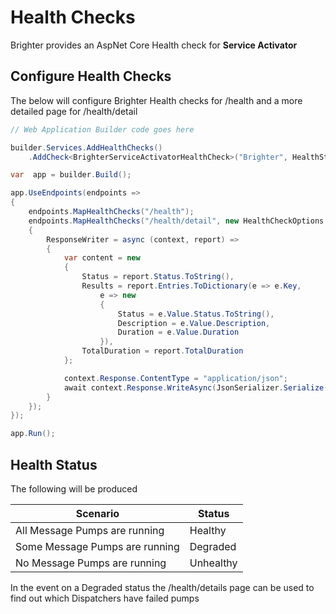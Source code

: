 # Health Checks

Brighter provides an AspNet Core Health check for **Service Activator**

## Configure Health Checks

The below will configure Brighter Health checks for /health and a more detailed page for /health/detail

```csharp
// Web Application Builder code goes here

builder.Services.AddHealthChecks()
    .AddCheck<BrighterServiceActivatorHealthCheck>("Brighter", HealthStatus.Unhealthy);

var  app = builder.Build();

app.UseEndpoints(endpoints =>
{
    endpoints.MapHealthChecks("/health");
    endpoints.MapHealthChecks("/health/detail", new HealthCheckOptions
    {
        ResponseWriter = async (context, report) =>
        {
            var content = new
            {
                Status = report.Status.ToString(),
                Results = report.Entries.ToDictionary(e => e.Key,
                    e => new
                    {
                        Status = e.Value.Status.ToString(),
                        Description = e.Value.Description,
                        Duration = e.Value.Duration
                    }),
                TotalDuration = report.TotalDuration
            };

            context.Response.ContentType = "application/json";
            await context.Response.WriteAsync(JsonSerializer.Serialize(content, JsonSerialisationOptions.Options));
        }
    });
});

app.Run();

```

## Health Status

The following will be produced

| Scenario | Status |
| -------- | ------ |
| All Message Pumps are running | Healthy |
| Some Message Pumps are running | Degraded |
| No Message Pumps are running | Unhealthy |

In the event on a Degraded status the /health/details page can be used to find out which Dispatchers have failed pumps